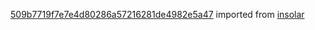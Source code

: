 [509b7719f7e7e4d80286a57216281de4982e5a47](https://github.com/insolar/insolar/commit/509b7719f7e7e4d80286a57216281de4982e5a47) imported from [insolar](https://github.com/insolar/insolar)
